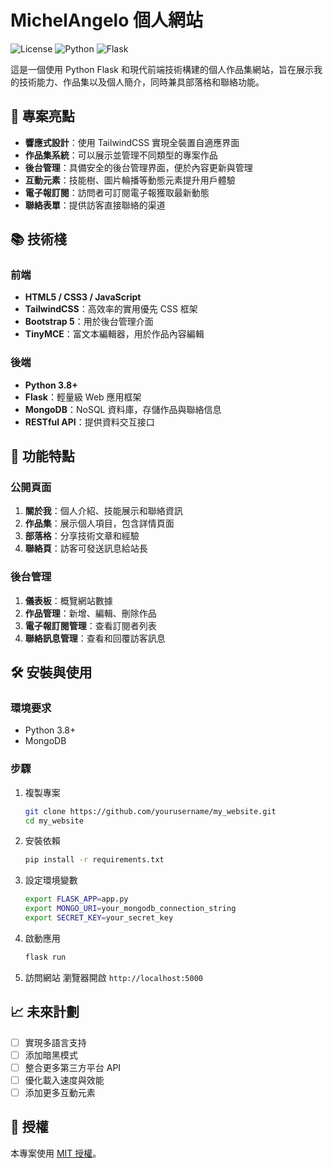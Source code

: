 # MichelAngelo 個人網站

![License](https://img.shields.io/badge/license-MIT-blue.svg)
![Python](https://img.shields.io/badge/Python-3.8+-green.svg)
![Flask](https://img.shields.io/badge/Flask-2.0+-orange.svg)

這是一個使用 Python Flask 和現代前端技術構建的個人作品集網站，旨在展示我的技術能力、作品集以及個人簡介，同時兼具部落格和聯絡功能。

## 🌟 專案亮點

- **響應式設計**：使用 TailwindCSS 實現全裝置自適應界面
- **作品集系統**：可以展示並管理不同類型的專案作品
- **後台管理**：具備安全的後台管理界面，便於內容更新與管理
- **互動元素**：技能樹、圖片輪播等動態元素提升用戶體驗
- **電子報訂閱**：訪問者可訂閱電子報獲取最新動態
- **聯絡表單**：提供訪客直接聯絡的渠道

## 📚 技術棧

### 前端
- **HTML5 / CSS3 / JavaScript**
- **TailwindCSS**：高效率的實用優先 CSS 框架
- **Bootstrap 5**：用於後台管理介面
- **TinyMCE**：富文本編輯器，用於作品內容編輯

### 後端
- **Python 3.8+**
- **Flask**：輕量級 Web 應用框架
- **MongoDB**：NoSQL 資料庫，存儲作品與聯絡信息
- **RESTful API**：提供資料交互接口

## 🚀 功能特點

### 公開頁面
1. **關於我**：個人介紹、技能展示和聯絡資訊
2. **作品集**：展示個人項目，包含詳情頁面
3. **部落格**：分享技術文章和經驗
4. **聯絡頁**：訪客可發送訊息給站長

### 後台管理
1. **儀表板**：概覽網站數據
2. **作品管理**：新增、編輯、刪除作品
3. **電子報訂閱管理**：查看訂閱者列表
4. **聯絡訊息管理**：查看和回覆訪客訊息

## 🛠️ 安裝與使用

### 環境要求
- Python 3.8+
- MongoDB

### 步驟
1. 複製專案
   ```bash
   git clone https://github.com/yourusername/my_website.git
   cd my_website
   ```

2. 安裝依賴
   ```bash
   pip install -r requirements.txt
   ```

3. 設定環境變數
   ```bash
   export FLASK_APP=app.py
   export MONGO_URI=your_mongodb_connection_string
   export SECRET_KEY=your_secret_key
   ```

4. 啟動應用
   ```bash
   flask run
   ```

5. 訪問網站
   瀏覽器開啟 `http://localhost:5000`

## 📈 未來計劃

- [ ] 實現多語言支持
- [ ] 添加暗黑模式
- [ ] 整合更多第三方平台 API
- [ ] 優化載入速度與效能
- [ ] 添加更多互動元素

## 📝 授權

本專案使用 [MIT 授權](LICENSE)。
